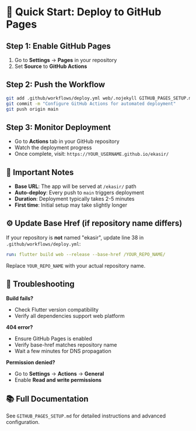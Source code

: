 # 🚀 Quick Start: Deploy to GitHub Pages

## Step 1: Enable GitHub Pages
1. Go to **Settings** → **Pages** in your repository
2. Set **Source** to **GitHub Actions**

## Step 2: Push the Workflow
```bash
git add .github/workflows/deploy.yml web/.nojekyll GITHUB_PAGES_SETUP.md DEPLOYMENT_QUICKSTART.md
git commit -m "Configure GitHub Actions for automated deployment"
git push origin main
```

## Step 3: Monitor Deployment
- Go to **Actions** tab in your GitHub repository
- Watch the deployment progress
- Once complete, visit: `https://YOUR_USERNAME.github.io/ekasir/`

## 📝 Important Notes

- **Base URL**: The app will be served at `/ekasir/` path
- **Auto-deploy**: Every push to `main` triggers deployment
- **Duration**: Deployment typically takes 2-5 minutes
- **First time**: Initial setup may take slightly longer

## ⚙️ Update Base Href (if repository name differs)

If your repository is **not** named "ekasir", update line 38 in `.github/workflows/deploy.yml`:

```yaml
run: flutter build web --release --base-href /YOUR_REPO_NAME/
```

Replace `YOUR_REPO_NAME` with your actual repository name.

## 🔧 Troubleshooting

**Build fails?**
- Check Flutter version compatibility
- Verify all dependencies support web platform

**404 error?**
- Ensure GitHub Pages is enabled
- Verify base-href matches repository name
- Wait a few minutes for DNS propagation

**Permission denied?**
- Go to **Settings** → **Actions** → **General**
- Enable **Read and write permissions**

## 📚 Full Documentation
See `GITHUB_PAGES_SETUP.md` for detailed instructions and advanced configuration.
